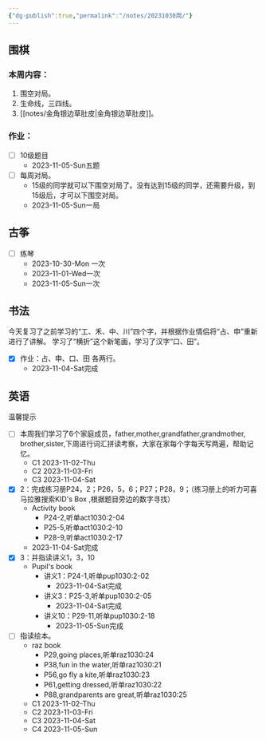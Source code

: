 ```yaml
---
{"dg-publish":true,"permalink":"/notes/20231030周/"}
---
```


## 围棋
### 本周内容：
1. 围空对局。
2. 生命线，三四线。
3. [[notes/金角银边草肚皮\|金角银边草肚皮]]。
### 作业：
- [ ] 10级题目
	- 2023-11-05-Sun五题
- [ ] 每周对局。
	- 15级的同学就可以下围空对局了。没有达到15级的同学，还需要升级，到15级后，才可以下围空对局。
	- 2023-11-05-Sun一局
## 古筝
- [ ] 练琴
	- 2023-10-30-Mon 一次
	- 2023-11-01-Wed一次
	- 2023-11-05-Sun一次
## 书法
今天复习了之前学习的“工、禾、中、川”四个字，并根据作业情侣将“占、申”重新进行了讲解。
学习了“横折”这个新笔画，学习了汉字“口、田”。
- [x] 作业：占、申、口、田 各两行。
	- 2023-11-04-Sat完成
## 英语
温馨提示
- [ ] 本周我们学习了6个家庭成员，father,mother,grandfather,grandmother, brother,sister,下周进行词汇拼读考察，大家在家每个字每天写两遍，帮助记忆。
	- C1 2023-11-02-Thu
	- C2 2023-11-03-Fri
	- C3 2023-11-04-Sat
- [x] 2：完成练习册P24，2；P26，5，6；P27；P28，9；（练习册上的听力可喜马拉雅搜索KID's Box ,根据题目旁边的数字寻找）
	- Activity book
		- P24-2,听单act1030:2-04
		- P25-5,听单act1030:2-10
		- P28-9,听单act1030:2-17
	- 2023-11-04-Sat完成
- [x] 3：并指读讲义1，3，10
	- Pupil's book
		- 讲义1：P24-1,听单pup1030:2-02
			- 2023-11-04-Sat完成
		- 讲义3：P25-3,听单pup1030:2-05
			- 2023-11-04-Sat完成
		- 讲义10：P29-11,听单pup1030:2-18
			- 2023-11-05-Sun完成
- [ ] 指读绘本。
	- raz book
		- P29,going places,听单raz1030:24
		- P38,fun in the water,听单raz1030:21
		- P56,go fly a kite,听单raz1030:23
		- P61,getting dressed,听单raz1030:22
		- P88,grandparents are great,听单raz1030:25
	- C1 2023-11-02-Thu
	- C2 2023-11-03-Fri
	- C3 2023-11-04-Sat
	- C4 2023-11-05-Sun